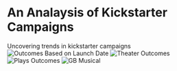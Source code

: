# An Analaysis of Kickstarter Campaigns
Uncovering trends in kickstarter campaigns 
![Outcomes Based on Launch Date](https://user-images.githubusercontent.com/98664044/154390724-c64b2258-71c2-4e25-9ea2-ce0b143ba84f.png)
![Theater Outcomes](https://user-images.githubusercontent.com/98664044/154390731-cf23de27-4670-4999-83b9-cefd555643d7.png)
![Plays Outcomes](https://user-images.githubusercontent.com/98664044/154390735-0f8e789b-4955-4dd0-9496-600bd89e1af5.png)
![GB Musical](https://user-images.githubusercontent.com/98664044/154390693-17a301c0-3f2b-4f2f-93f1-b0a0cd584a85.png)
